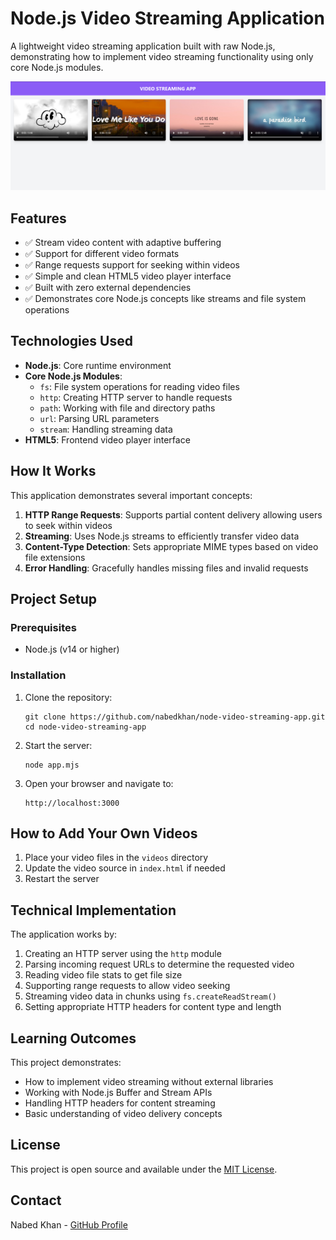 # Node.js Video Streaming Application

A lightweight video streaming application built with raw Node.js, demonstrating how to implement video streaming functionality using only core Node.js modules.

<img title="Node.js video streaming app" alt="node video streaming app" src="https://github.com/nabedkhan/node-video-streaming-app/blob/main/screenshot.png">

## Features

- ✅ Stream video content with adaptive buffering
- ✅ Support for different video formats
- ✅ Range requests support for seeking within videos
- ✅ Simple and clean HTML5 video player interface
- ✅ Built with zero external dependencies
- ✅ Demonstrates core Node.js concepts like streams and file system operations

## Technologies Used

- **Node.js**: Core runtime environment
- **Core Node.js Modules**:
  - `fs`: File system operations for reading video files
  - `http`: Creating HTTP server to handle requests
  - `path`: Working with file and directory paths
  - `url`: Parsing URL parameters
  - `stream`: Handling streaming data
- **HTML5**: Frontend video player interface

## How It Works

This application demonstrates several important concepts:

1. **HTTP Range Requests**: Supports partial content delivery allowing users to seek within videos
2. **Streaming**: Uses Node.js streams to efficiently transfer video data
3. **Content-Type Detection**: Sets appropriate MIME types based on video file extensions
4. **Error Handling**: Gracefully handles missing files and invalid requests

## Project Setup

### Prerequisites

- Node.js (v14 or higher)

### Installation

1. Clone the repository:
   ```
   git clone https://github.com/nabedkhan/node-video-streaming-app.git
   cd node-video-streaming-app
   ```

2. Start the server:
   ```
   node app.mjs
   ```

3. Open your browser and navigate to:
   ```
   http://localhost:3000
   ```

## How to Add Your Own Videos

1. Place your video files in the `videos` directory
2. Update the video source in `index.html` if needed
3. Restart the server

## Technical Implementation

The application works by:

1. Creating an HTTP server using the `http` module
2. Parsing incoming request URLs to determine the requested video
3. Reading video file stats to get file size
4. Supporting range requests to allow video seeking
5. Streaming video data in chunks using `fs.createReadStream()`
6. Setting appropriate HTTP headers for content type and length

## Learning Outcomes

This project demonstrates:
- How to implement video streaming without external libraries
- Working with Node.js Buffer and Stream APIs
- Handling HTTP headers for content streaming
- Basic understanding of video delivery concepts

## License

This project is open source and available under the [MIT License](LICENSE).

## Contact

Nabed Khan - [GitHub Profile](https://github.com/nabedkhan)
